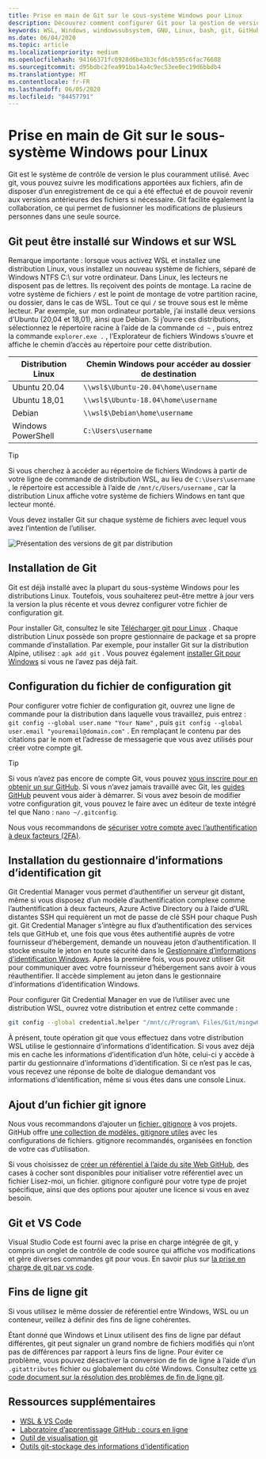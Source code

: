 ```yaml
---
title: Prise en main de Git sur le sous-système Windows pour Linux
description: Découvrez comment configurer Git pour la gestion de version sur le sous-système Windows pour Linux.
keywords: WSL, Windows, windowssubsystem, GNU, Linux, bash, git, GitHub, contrôle de version
ms.date: 06/04/2020
ms.topic: article
ms.localizationpriority: medium
ms.openlocfilehash: 94166371fc0928d6be3b3cfd6cb595c6fac76608
ms.sourcegitcommit: d95bdbc2fea991ba14a4c9ec53ee0ec19d6bbdb4
ms.translationtype: MT
ms.contentlocale: fr-FR
ms.lasthandoff: 06/05/2020
ms.locfileid: "84457791"
---
```

# <a name="get-started-using-git-on-windows-subsystem-for-linux"></a>Prise en main de Git sur le sous-système Windows pour Linux

Git est le système de contrôle de version le plus couramment utilisé. Avec git, vous pouvez suivre les modifications apportées aux fichiers, afin de disposer d’un enregistrement de ce qui a été effectué et de pouvoir revenir aux versions antérieures des fichiers si nécessaire. Git facilite également la collaboration, ce qui permet de fusionner les modifications de plusieurs personnes dans une seule source.

## <a name="git-can-be-installed-on-windows-and-on-wsl"></a>Git peut être installé sur Windows et sur WSL

Remarque importante : lorsque vous activez WSL et installez une distribution Linux, vous installez un nouveau système de fichiers, séparé de Windows NTFS C:\ sur votre ordinateur. Dans Linux, les lecteurs ne disposent pas de lettres. Ils reçoivent des points de montage. La racine de votre système de fichiers `/` est le point de montage de votre partition racine, ou dossier, dans le cas de WSL. Tout ce qui `/` se trouve sous est le même lecteur. Par exemple, sur mon ordinateur portable, j’ai installé deux versions d’Ubuntu (20,04 et 18,01), ainsi que Debian. Si j’ouvre ces distributions, sélectionnez le répertoire racine à l’aide de la commande `cd ~` , puis entrez la commande `explorer.exe .` , l’Explorateur de fichiers Windows s’ouvre et affiche le chemin d’accès au répertoire pour cette distribution.

| Distribution Linux | Chemin Windows pour accéder au dossier de destination |
| ----------- | ----------- |
| Ubuntu 20.04 | `\\wsl$\Ubuntu-20.04\home\username` |
| Ubuntu 18,01 | `\\wsl$\Ubuntu-18.04\home\username` |
| Debian | `\\wsl$\Debian\home\username` |
| Windows PowerShell | `C:\Users\username` |

> [!TIP]
> Si vous cherchez à accéder au répertoire de fichiers Windows à partir de votre ligne de commande de distribution WSL, au lieu de `C:\Users\username` , le répertoire est accessible à l’aide de `/mnt/c/Users/username` , car la distribution Linux affiche votre système de fichiers Windows en tant que lecteur monté.

Vous devez installer Git sur chaque système de fichiers avec lequel vous avez l’intention de l’utiliser.

![Présentation des versions de git par distribution](../media/git-versions.gif)

## <a name="installing-git"></a>Installation de Git

Git est déjà installé avec la plupart du sous-système Windows pour les distributions Linux. Toutefois, vous souhaiterez peut-être mettre à jour vers la version la plus récente et vous devrez configurer votre fichier de configuration git.

Pour installer Git, consultez le site [Télécharger git pour Linux](https://git-scm.com/download/linux) . Chaque distribution Linux possède son propre gestionnaire de package et sa propre commande d’installation. Par exemple, pour installer Git sur la distribution Alpine, utilisez : `apk add git` . Vous pouvez également [installer Git pour Windows](https://git-scm.com/download/win) si vous ne l’avez pas déjà fait.

## <a name="git-config-file-setup"></a>Configuration du fichier de configuration git

Pour configurer votre fichier de configuration git, ouvrez une ligne de commande pour la distribution dans laquelle vous travaillez, puis entrez : `git config --global user.name "Your Name"` , puis `git config --global user.email "youremail@domain.com"` . En remplaçant le contenu par des citations par le nom et l’adresse de messagerie que vous avez utilisés pour créer votre compte git.

> [!TIP]
> Si vous n’avez pas encore de compte Git, vous pouvez [vous inscrire pour en obtenir un sur GitHub](https://github.com/join). Si vous n’avez jamais travaillé avec Git, les [guides GitHub](https://guides.github.com/) peuvent vous aider à démarrer. Si vous avez besoin de modifier votre configuration git, vous pouvez le faire avec un éditeur de texte intégré tel que Nano : `nano ~/.gitconfig`.

Nous vous recommandons de [sécuriser votre compte avec l’authentification à deux facteurs (2FA)](https://help.github.com/en/github/authenticating-to-github/securing-your-account-with-two-factor-authentication-2fa).

## <a name="git-credential-manager-setup"></a>Installation du gestionnaire d’informations d’identification git

Git Credential Manager vous permet d’authentifier un serveur git distant, même si vous disposez d’un modèle d’authentification complexe comme l’authentification à deux facteurs, Azure Active Directory ou à l’aide d’URL distantes SSH qui requièrent un mot de passe de clé SSH pour chaque Push git. Git Credential Manager s’intègre au flux d’authentification des services tels que GitHub et, une fois que vous êtes authentifié auprès de votre fournisseur d’hébergement, demande un nouveau jeton d’authentification. Il stocke ensuite le jeton en toute sécurité dans le [Gestionnaire d’informations d’identification Windows](https://support.microsoft.com/help/4026814/windows-accessing-credential-manager). Après la première fois, vous pouvez utiliser Git pour communiquer avec votre fournisseur d’hébergement sans avoir à vous réauthentifier. Il accède simplement au jeton dans le gestionnaire d’informations d’identification Windows.

Pour configurer Git Credential Manager en vue de l’utiliser avec une distribution WSL, ouvrez votre distribution et entrez cette commande :

```Bash
git config --global credential.helper "/mnt/c/Program\ Files/Git/mingw64/libexec/git-core/git-credential-manager.exe"
```

À présent, toute opération git que vous effectuez dans votre distribution WSL utilise le gestionnaire d’informations d’identification. Si vous avez déjà mis en cache les informations d’identification d’un hôte, celui-ci y accède à partir du gestionnaire d’informations d’identification. Si ce n’est pas le cas, vous recevez une réponse de boîte de dialogue demandant vos informations d’identification, même si vous êtes dans une console Linux.

## <a name="adding-a-git-ignore-file"></a>Ajout d’un fichier git ignore

Nous vous recommandons d’ajouter un [fichier. gitignore](https://help.github.com/en/articles/ignoring-files) à vos projets. GitHub offre [une collection de modèles. gitignore utiles](https://github.com/github/gitignore) avec les configurations de fichiers. gitignore recommandés, organisées en fonction de votre cas d’utilisation.

Si vous choisissez de [créer un référentiel à l’aide du site Web GitHub](https://help.github.com/articles/create-a-repo), des cases à cocher sont disponibles pour initialiser votre référentiel avec un fichier Lisez-moi, un fichier. gitignore configuré pour votre type de projet spécifique, ainsi que des options pour ajouter une licence si vous en avez besoin.

## <a name="git-and-vs-code"></a>Git et VS Code

Visual Studio Code est fourni avec la prise en charge intégrée de git, y compris un onglet de contrôle de code source qui affiche vos modifications et gère diverses commandes git pour vous. En savoir plus sur [la prise en charge de git par vs code](https://code.visualstudio.com/docs/editor/versioncontrol#_git-support).

## <a name="git-line-endings"></a>Fins de ligne git

Si vous utilisez le même dossier de référentiel entre Windows, WSL ou un conteneur, veillez à définir des fins de ligne cohérentes.

Étant donné que Windows et Linux utilisent des fins de ligne par défaut différentes, git peut signaler un grand nombre de fichiers modifiés qui n’ont pas de différences par rapport à leurs fins de ligne. Pour éviter ce problème, vous pouvez désactiver la conversion de fin de ligne à l’aide d’un `.gitattributes` fichier ou globalement du côté Windows. Consultez cette [vs code document sur la résolution des problèmes de fin de ligne git](https://code.visualstudio.com/docs/remote/troubleshooting#_resolving-git-line-ending-issues-in-containers-resulting-in-many-modified-files).

## <a name="additional-resources"></a>Ressources supplémentaires

* [WSL & VS Code](./wsl-vscode.md)
* [Laboratoire d’apprentissage GitHub : cours en ligne](https://lab.github.com/)
* [Outil de visualisation git](http://git-school.github.io/visualizing-git/)
* [Outils git-stockage des informations d’identification](https://git-scm.com/book/it/v2/Git-Tools-Credential-Storage)
